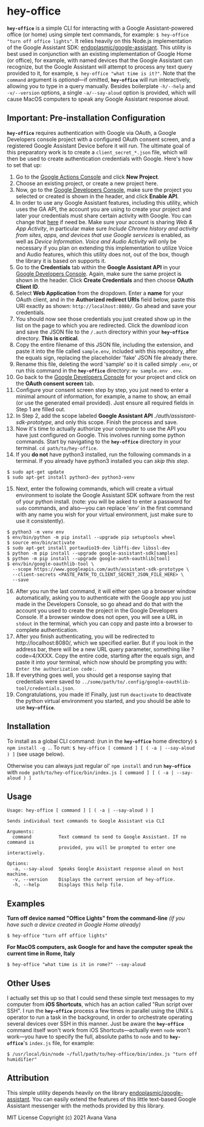 # hey-office

**`hey-office`** is a simple CLI for interacting with a Google Assistant-powered office (or home) using simple text commands, for example: `$ hey-office "turn off office lights"`. It relies heavily on this Node.js implementation of the Google Assistant SDK: [endoplasmic/google-assistant](https://github.com/endoplasmic/google-assistant). This utility is best used in conjunction with an existing implementation of Google Home (or office), for example, with named devices that the Google Assistant can recognize, but the Google Assistant will attempt to process any text query provided to it, for example, `$ hey-office "what time is it?"`. Note that the `command` argument is _optional_—if omitted, **`hey-office`** will run interactively, allowing you to type in a query manually. Besides boilerplate `-h/--help` and `-v/--version` options, a single `-a/--say-aloud` option is provided, which will cause MacOS computers to speak any Google Assistant response aloud.

## Important: Pre-installation Configuration

**`hey-office`** requires authentication with Google via OAuth, a Google Developers console project with a configured OAuth consent screen, and a registered Google Assistant Device before it will run. The ultimate goal of this preparatory work is to create a `client_secret_*.json` file, which will then be used to create authentication credentials with Google. Here's how to set that up:

1. Go to the [Google Actions Console](console.actions.google.com) and click **New Project**.
2. Choose an existing project, or create a new project here.
3. Now, go to the [Google Developers Console](console.developers.google.com/apis/api/embeddedassistant.googleapis.com/overview), make sure the project you selected or created is shown in the header, and click **Enable API**.
4. In order to use any Google Assistant features, including this utility, which uses the GA API, the account you are using to create your project and later your credentials must share certain activity with Google. You can change that [here](https://myaccount.google.com/activitycontrols) if need be. Make sure your account is sharing _Web & App Activity_, in particular make sure _Include Chrome history and activity from sites, apps, and devices that use Google services_ is enabled, as well as _Device Information_. _Voice and Audio Activity_ will only be necessary if you plan on extending this implementation to utilize Voice and Audio features, which this utility does not, out of the box, though the library it is based on supports it.
5. Go to the **Credentials** tab within the **Google Assistant API** in your [Google Developers Console](console.developers.google.com/apis/api/embeddedassistant.googleapis.com/credentials). Again, make sure the same project is shown in the header. Click **Create Credentials** and then choose **OAuth Client ID**.
6. Select **Web Application** from the dropdown. Enter a **name** for your OAuth client, and in the **Authorized redirect URIs** field below, paste this URI exactly as shown: `http://localhost:8080/`. Go ahead and save your credentials.
7. You should now see those credentials you just created show up in the list on the page to which you are redirected. Click the _download_ icon and save the JSON file to the `/.auth` directory within your **`hey-office`** directory. **This is critical**.
8. Copy the entire filename of this JSON file, including the extension, and paste it into the file called `sample.env`, included with this repository, after the equals sign, replacing the placeholder 'fake' JSON file already there.
9. Rename this file, deleting the word 'sample' so it is called simply `.env`, or run this command in the **`hey-office`** directory: `mv sample.env .env`.
10. Go back to the [Google Developers Console](console.developers.google.com/apis/credentials/consent) for your project and click on the **OAuth consent screen** tab.
11. Configure your consent screen step by step, you just need to enter a minimal amount of information, for example, a name to show, an email (or use the generated email provided). Just ensure all required fields in Step 1 are filled out.
12. In Step 2, add the scope labeled **Google Assistant API** _./auth/assistant-sdk-prototype_, and only this scope. Finish the process and save.
13. Now it's time to actually authorize your computer to use the API you have just configured on Google. This involves running some python commands. Start by navigating to the **`hey-office`** directory in your terminal. `cd path/to/hey-office`.
14. If you **do not** have python3 installed, run the following commands in a terminal. If you already have python3 installed you can _skip this step_.

```
$ sudo apt-get update
$ sudo apt-get install python3-dev python3-venv
```

15. Next, enter the following commands, which will create a virtual environment to isolate the Google Assistant SDK software from the rest of your python install. (note: you will be asked to enter a password for `sudo` commands, and also—you can replace 'env' in the first command with any name you wish for your virtual environment, just make sure to use it consistently).

```
$ python3 -m venv env
$ env/bin/python -m pip install --upgrade pip setuptools wheel
$ source env/bin/activate
$ sudo apt-get install portaudio19-dev libffi-dev libssl-dev
$ python -m pip install --upgrade google-assistant-sdk[samples]
$ python -m pip install --upgrade google-auth-oauthlib[tool]
$ env/bin/google-oauthlib-tool \
  --scope https://www.googleapis.com/auth/assistant-sdk-prototype \
  --client-secrets <PASTE_PATH_TO_CLIENT_SECRET_JSON_FILE_HERE> \
  --save
```

16. After you run the last command, it will either open up a browser window automatically, asking you to authenticate with the Google app you just made in the Developers Console, so go ahead and do that with the account you used to create the project in the Google Developers Console. If a browser window does not open, you will see a URL in `stdout` in the terminal, which you can copy and paste into a browser to complete authentication.
17. After you finish authenticating, you will be redirected to http://localhost:8080/, which we specified earlier. But if you look in the address bar, there will be a new URL query parameter, something like ?code=4/XXXX. Copy the entire code, starting after the equals sign, and paste it into your terminal, which now should be prompting you with: `Enter the authorization code:`.
18. If everything goes well, you should get a response saying that credentials were saved to `../some/path/to/.config/google-oauthlib-tool/credentials.json`.
19. Congratulations, you made it! Finally, just run `deactivate` to deactivate the python virtual environment you started, and you should be able to use **`hey-office`**.

## Installation

To install as a global CLI command: (run in the **`hey-office`** home directory)
`$ npm install -g .`. To run: `$ hey-office [ command ] [ ( -a | --say-aloud ) ]` (see usage below).

Otherwise you can always just regular ol' `npm install` and run **`hey-office`** with `node path/to/hey-office/bin/index.js [ command ] [ ( -a | --say-aloud ) ]`

## Usage

```
Usage: hey-office [ command ] [ ( -a | --say-aloud ) ]

Sends individual text commands to Google Assistant via CLI

Arguments:
  command          Text command to send to Google Assistant. If no command is
                   provided, you will be prompted to enter one interactively.

Options:
  -a, --say-aloud  Speaks Google Assistant response aloud on host machine.
  -v, --version    Displays the current version of hey-office.
  -h, --help       Displays this help file.
```

## Examples

**Turn off device named "Office Lights" from the command-line** _(if you have such a device created in Google Home already)_

```
$ hey-office "turn off office lights"
```

**For MacOS computers, ask Google for and have the computer speak the current time in Rome, Italy**

```
$ hey-office "what time is it in rome?" --say-aloud
```

## Other Uses

I actually set this up so that I could send these simple text messages to my computer from **iOS Shortcuts**, which has an action called "Run script over SSH". I run the **`hey-office`** process a few times in parallel using the UNIX `&` operator to run a task in the background, in order to orchestrate operating several devices over SSH in this manner. Just be aware the **`hey-office`** command itself won't work from iOS Shortcuts—actually even `node` won't work—you have to specify the full, absolute paths to `node` and to **`hey-office`**'s `index.js` file, for example:

```
$ /usr/local/bin/node ~/full/path/to/hey-office/bin/index.js "turn off humidifier"
```

## Attribution

This simple utility depends heavily on the library [endoplasmic/google-assistant](https://github.com/endoplasmic/google-assistant). You can easily extend the features of this little text-based Google Assistant messenger with the methods provided by this library.

MIT License
Copyright (c) 2021 Avana Vana
